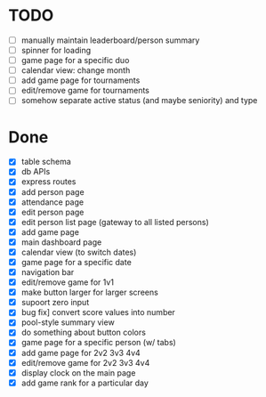# TODO

- [ ] manually maintain leaderboard/person summary
- [ ] spinner for loading
- [ ] game page for a specific duo
- [ ] calendar view: change month
- [ ] add game page for tournaments
- [ ] edit/remove game for tournaments
- [ ] somehow separate active status (and maybe seniority) and type

# Done

- [x] table schema
- [x] db APIs
- [x] express routes
- [x] add person page
- [x] attendance page
- [x] edit person page
- [x] edit person list page (gateway to all listed persons)
- [x] add game page
- [x] main dashboard page
- [x] calendar view (to switch dates)
- [x] game page for a specific date
- [x] navigation bar
- [x] edit/remove game for 1v1
- [x] make button larger for larger screens
- [x] supoort zero input
- [x] bug fix] convert score values into number
- [x] pool-style summary view
- [x] do something about button colors
- [x] game page for a specific person (w/ tabs)
- [x] add game page for 2v2 3v3 4v4
- [x] edit/remove game for 2v2 3v3 4v4
- [x] display clock on the main page
- [x] add game rank for a particular day
